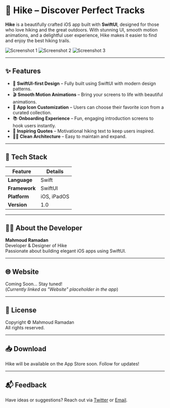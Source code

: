 # 🥾 Hike – Discover Perfect Tracks

**Hike** is a beautifully crafted iOS app built with **SwiftUI**, designed for those who love hiking and the great outdoors. With stunning UI, smooth motion animations, and a delightful user experience, Hike makes it easier to find and enjoy the best hiking trails.

![Screenshot 1](./Simulator%20Screenshot%20-%20iPhone%2016%20Pro%20-%202025-07-12%20at%2022.28.00.png)
![Screenshot 2](./Simulator%20Screenshot%20-%20iPhone%2016%20Pro%20-%202025-07-12%20at%2022.28.10.png)
![Screenshot 3](./Simulator%20Screenshot%20-%20iPhone%2016%20Pro%20-%202025-07-12%20at%2022.28.20.png)

---

## ✨ Features

- 📱 **SwiftUI-first Design** – Fully built using SwiftUI with modern design patterns.
- 🎬 **Smooth Motion Animations** – Bring your screens to life with beautiful animations.
- 🧭 **App Icon Customization** – Users can choose their favorite icon from a curated collection.
- 📚 **Onboarding Experience** – Fun, engaging introduction screens to hook users instantly.
- 🌄 **Inspiring Quotes** – Motivational hiking text to keep users inspired.
- 👨‍💻 **Clean Architecture** – Easy to maintain and expand.

---

## 🔧 Tech Stack

| Feature      | Details       |
|-------------|----------------|
| **Language** | Swift          |
| **Framework** | SwiftUI       |
| **Platform** | iOS, iPadOS    |
| **Version**  | 1.0            |

---

## 👨‍💻 About the Developer

**Mahmoud Ramadan**  
Developer & Designer of Hike  
Passionate about building elegant iOS apps using SwiftUI.

---

## 🌐 Website

Coming Soon... Stay tuned!  
(_Currently linked as "Website" placeholder in the app_)

---

## 📄 License

Copyright © Mahmoud Ramadan  
All rights reserved.

---

## 📥 Download

Hike will be available on the App Store soon. Follow for updates!

---

## 📬 Feedback

Have ideas or suggestions? Reach out via [Twitter](#) or [Email](#).

